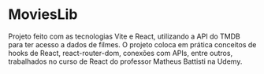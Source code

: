 # MoviesLib
  Projeto feito com as tecnologias Vite e React, utilizando a API do TMDB para ter acesso a dados de filmes. O projeto coloca em prática conceitos de hooks de React, react-router-dom, conexões com APIs, entre outros, trabalhados no curso de React do professor Matheus Battisti na Udemy.
